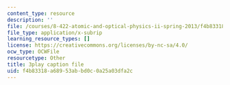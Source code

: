 ```yaml
---
content_type: resource
description: ''
file: /courses/8-422-atomic-and-optical-physics-ii-spring-2013/f4b83318a68953abbd0c0a25a03dfa2c_Agu68RGaoWM.vtt
file_type: application/x-subrip
learning_resource_types: []
license: https://creativecommons.org/licenses/by-nc-sa/4.0/
ocw_type: OCWFile
resourcetype: Other
title: 3play caption file
uid: f4b83318-a689-53ab-bd0c-0a25a03dfa2c
---
```

